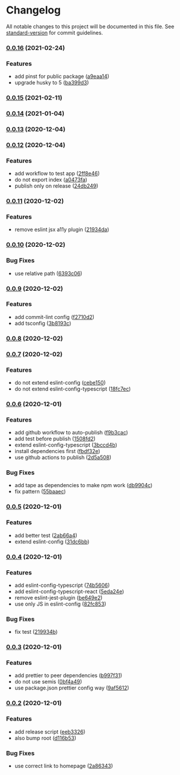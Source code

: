 # Changelog

All notable changes to this project will be documented in this file. See [standard-version](https://github.com/conventional-changelog/standard-version) for commit guidelines.

### [0.0.16](https://github.com/john-d-pelingo/jdp-scripts/compare/v0.0.15...v0.0.16) (2021-02-24)


### Features

* add pinst for public package ([a9eaa14](https://github.com/john-d-pelingo/jdp-scripts/commit/a9eaa14111ede1a48508c6a5712b20a9906cb501))
* upgrade husky to 5 ([ba399d3](https://github.com/john-d-pelingo/jdp-scripts/commit/ba399d35e6b8b49e54e9b901fdc314c7e22a0108))

### [0.0.15](https://github.com/john-d-pelingo/jdp-scripts/compare/v0.0.14...v0.0.15) (2021-02-11)

### [0.0.14](https://github.com/john-d-pelingo/jdp-scripts/compare/v0.0.13...v0.0.14) (2021-01-04)

### [0.0.13](https://github.com/john-d-pelingo/jdp-scripts/compare/v0.0.12...v0.0.13) (2020-12-04)

### [0.0.12](https://github.com/john-d-pelingo/jdp-scripts/compare/v0.0.11...v0.0.12) (2020-12-04)


### Features

* add workflow to test app ([2ff8e46](https://github.com/john-d-pelingo/jdp-scripts/commit/2ff8e46622383237b099746ac2c23060ba5d03b7))
* do not export index ([a0473fa](https://github.com/john-d-pelingo/jdp-scripts/commit/a0473fa3a83e14727c3e61d351d6e6925b04dc9f))
* publish only on release ([24db249](https://github.com/john-d-pelingo/jdp-scripts/commit/24db2493d4869a8bb3fec8082561c749d02cd973))

### [0.0.11](https://github.com/john-d-pelingo/jdp-scripts/compare/v0.0.10...v0.0.11) (2020-12-02)


### Features

* remove eslint jsx a11y plugin ([21934da](https://github.com/john-d-pelingo/jdp-scripts/commit/21934dafa320bbebbd82e44a542b2dab3a4cbd2f))

### [0.0.10](https://github.com/john-d-pelingo/jdp-scripts/compare/v0.0.9...v0.0.10) (2020-12-02)


### Bug Fixes

* use relative path ([6393c06](https://github.com/john-d-pelingo/jdp-scripts/commit/6393c06776991fa69cbed679c1f06c47191983f4))

### [0.0.9](https://github.com/john-d-pelingo/jdp-scripts/compare/v0.0.8...v0.0.9) (2020-12-02)


### Features

* add commit-lint config ([f2710d2](https://github.com/john-d-pelingo/jdp-scripts/commit/f2710d2ffdfd819be6bb2c32dbcfd578bfd8aa64))
* add tsconfig ([3b8193c](https://github.com/john-d-pelingo/jdp-scripts/commit/3b8193ceaa2815ebe070756a11170dec62f81ced))

### [0.0.8](https://github.com/john-d-pelingo/jdp-scripts/compare/v0.0.7...v0.0.8) (2020-12-02)

### [0.0.7](https://github.com/john-d-pelingo/jdp-scripts/compare/v0.0.6...v0.0.7) (2020-12-02)


### Features

* do not extend eslint-config ([cebe150](https://github.com/john-d-pelingo/jdp-scripts/commit/cebe1508dee21086e635e7b672694178796c8876))
* do not extend eslint-config-typescript ([18fc7ec](https://github.com/john-d-pelingo/jdp-scripts/commit/18fc7ecd41c768068a65b35a602be1554658ce50))

### [0.0.6](https://github.com/john-d-pelingo/jdp-scripts/compare/v0.0.5...v0.0.6) (2020-12-01)


### Features

* add github workflow to auto-publish ([f9b3cac](https://github.com/john-d-pelingo/jdp-scripts/commit/f9b3cacd1ef0246c03e874ee21102b52ee6652ad))
* add test before publish ([1508fd2](https://github.com/john-d-pelingo/jdp-scripts/commit/1508fd2e990b4c4accd275efe74826631ea6990b))
* extend eslint-config-typescript ([3bccd4b](https://github.com/john-d-pelingo/jdp-scripts/commit/3bccd4b38af9e80b64ab0671be06464d9166fa52))
* install dependencies first ([fbdf32e](https://github.com/john-d-pelingo/jdp-scripts/commit/fbdf32e9ed48532e59339c66cdd30716c7437d9e))
* use github actions to publish ([2d5a508](https://github.com/john-d-pelingo/jdp-scripts/commit/2d5a508d1bb18254c5f4041780aa99d499145453))


### Bug Fixes

* add tape as dependencies to make npm work ([db9904c](https://github.com/john-d-pelingo/jdp-scripts/commit/db9904cd58822a4d8d10f1f4bf8a02691afe99bf))
* fix pattern ([55baaec](https://github.com/john-d-pelingo/jdp-scripts/commit/55baaec161fe0b9aabb3c6d9d4344c7597ee27da))

### [0.0.5](https://github.com/john-d-pelingo/jdp-scripts/compare/v0.0.4...v0.0.5) (2020-12-01)


### Features

* add better test ([2ab66a4](https://github.com/john-d-pelingo/jdp-scripts/commit/2ab66a4210842b5907b07917b44bcb4a8f1ad552))
* extend eslint-config ([31dc6bb](https://github.com/john-d-pelingo/jdp-scripts/commit/31dc6bb56ff7382499a664914b6f1f7f095b9b46))

### [0.0.4](https://github.com/john-d-pelingo/jdp-scripts/compare/v0.0.3...v0.0.4) (2020-12-01)


### Features

* add eslint-config-typescript ([74b5606](https://github.com/john-d-pelingo/jdp-scripts/commit/74b5606daf48a12a7c09cebd27378f37072158de))
* add eslint-config-typescript-react ([5eda24e](https://github.com/john-d-pelingo/jdp-scripts/commit/5eda24e744dcb25017c47386722905c88d18bb2d))
* remove eslint-jest-plugin ([be649e2](https://github.com/john-d-pelingo/jdp-scripts/commit/be649e20218cd4bf54e7cd16b7aaa487c4ffa9f7))
* use only JS in eslint-config ([82fc853](https://github.com/john-d-pelingo/jdp-scripts/commit/82fc8537482e00e5e9b77c18754b295308a6d28d))


### Bug Fixes

* fix test ([219934b](https://github.com/john-d-pelingo/jdp-scripts/commit/219934b8ec2832900ac9821b28001e1fd16c11dc))

### [0.0.3](https://github.com/john-d-pelingo/jdp-scripts/compare/v0.0.2...v0.0.3) (2020-12-01)


### Features

* add prettier to peer dependencies ([b997f31](https://github.com/john-d-pelingo/jdp-scripts/commit/b997f315716e064f22781eab310950b4d9a27f76))
* do not use semis ([0bf4a49](https://github.com/john-d-pelingo/jdp-scripts/commit/0bf4a49f003e7ad95e89b8d2edf207908b6d5038))
* use package.json prettier config way ([9af5612](https://github.com/john-d-pelingo/jdp-scripts/commit/9af561264b9c0b2800dcc96537b418eb03a8f7a3))

### [0.0.2](https://github.com/john-d-pelingo/jdp-scripts/compare/v0.0.1...v0.0.2) (2020-12-01)


### Features

* add release script ([eeb3326](https://github.com/john-d-pelingo/jdp-scripts/commit/eeb3326b34bef533b80248ca8d9b6b540b9efc07))
* also bump root ([d116b53](https://github.com/john-d-pelingo/jdp-scripts/commit/d116b53a2660084f3e4d09f5b37dd5477b5f1986))


### Bug Fixes

* use correct link to homepage ([2a86343](https://github.com/john-d-pelingo/jdp-scripts/commit/2a8634388262a08fd01cc05633ae1f602e5b903f))
